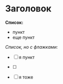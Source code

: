 # Заголовок
**Список:**
* пункт
* еще пункт

*Список, но с флажками:*
* [ ] я пункт
* [ ] 
* [ ] я тоже

